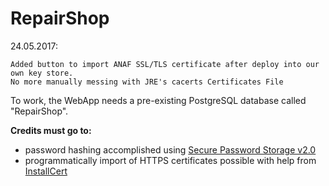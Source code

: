 RepairShop
=============================

24.05.2017:  
````
Added button to import ANAF SSL/TLS certificate after deploy into our own key store. 
No more manually messing with JRE's cacerts Certificates File
````

To work, the WebApp needs a pre-existing PostgreSQL database called "RepairShop".

**Credits must go to:**

- password hashing accomplished using [Secure Password Storage v2.0](https://github.com/defuse/password-hashing)
- programmatically import of HTTPS certificates possible with help from [InstallCert](https://github.com/escline/InstallCert)

